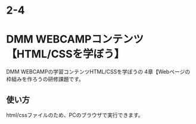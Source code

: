 # 2-4

# DMM WEBCAMPコンテンツ【HTML/CSSを学ぼう】
DMM WEBCAMPの学習コンテンツHTML/CSSを学ぼうの
4章【Webページの枠組みを作ろうの研修課題です。

## 使い方
html/cssファイルのため、PCのブラウザで実行できます。

